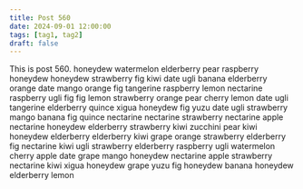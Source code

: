```yaml
---
title: Post 560
date: 2024-09-01 12:00:00
tags: [tag1, tag2]
draft: false
---
```

This is post 560.
honeydew
watermelon
elderberry
pear
raspberry
honeydew
honeydew
strawberry
fig
kiwi
date
ugli
banana
elderberry
orange
date
mango
orange
fig
tangerine
raspberry
lemon
nectarine
raspberry
ugli
fig
fig
lemon
strawberry
orange
pear
cherry
lemon
date
ugli
tangerine
elderberry
quince
xigua
honeydew
fig
yuzu
date
ugli
strawberry
mango
banana
fig
quince
nectarine
nectarine
strawberry
nectarine
apple
nectarine
honeydew
elderberry
strawberry
kiwi
zucchini
pear
kiwi
honeydew
elderberry
elderberry
kiwi
grape
orange
strawberry
elderberry
fig
nectarine
kiwi
ugli
strawberry
elderberry
raspberry
ugli
watermelon
cherry
apple
date
grape
mango
honeydew
nectarine
apple
strawberry
nectarine
kiwi
xigua
honeydew
grape
yuzu
fig
honeydew
banana
honeydew
elderberry
lemon

